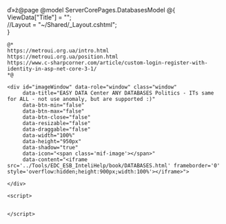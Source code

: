 ﻿ď»ż@page 
@model ServerCorePages.DatabasesModel
@{
    ViewData["Title"] = "";  
    //Layout = "~/Shared/_Layout.cshtml";  
}

    @*
    https://metroui.org.ua/intro.html
    https://metroui.org.ua/position.html
    https://www.c-sharpcorner.com/article/custom-login-register-with-identity-in-asp-net-core-3-1/
    *@

<div class="text-center info-panel mb-2">
   
    <div id="imageWindow" data-role="window" class="window"
         data-title="EASY DATA Center ANY DATABASES Politics - ITs same for ALL - not use anomaly, but are supported :)"
         data-btn-min="false"
         data-btn-max="false"
         data-btn-close="false"
         data-resizable="false"
         data-draggable="false"
         data-width="100%"
         data-height="950px"
         data-shadow="true"
         data-icon="<span class='mif-image'></span>"
         data-content="<iframe src='../Tools/EDC_ESB_InteliHelp/book/DATABASES.html' frameborder='0' style='overflow:hidden;height:900px;width:100%'></iframe>">

    </div>
 
    <script>
       

    </script>
</div>
